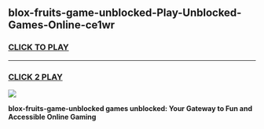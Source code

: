 
## blox-fruits-game-unblocked-Play-Unblocked-Games-Online-ce1wr
<h3>
<a href="https://premium76.site?title=blox-fruits-game-unblocked&ref=24A">CLICK TO PLAY</a></h3>
<hr>

<h3>
<a href="https://premium76.site?title=blox-fruits-game-unblocked&ref=24A">CLICK 2 PLAY</a>
  
</h3>

<a href="https://premium76.site?title=blox-fruits-game-unblocked&ref=24A"><img src="https://clearcache.store/games.png"></a>


**blox-fruits-game-unblocked games unblocked: Your Gateway to Fun and Accessible Online Gaming**

